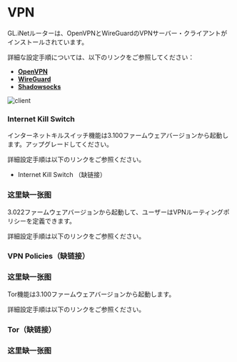 # VPN

GL.iNetルーターは、OpenVPNとWireGuardのVPNサーバー・クライアントがインストールされています。

詳細な設定手順については、以下のリンクをご参照してください：

- [**OpenVPN**](https://docs.gl-inet.com/jp/3/app/openvpn/)
- [**WireGuard**](https://docs.gl-inet.com/jp/3/app/wireguard/)
- [**Shadowsocks**](https://docs.gl-inet.com/jp/3/app/ss/)

![client](https://static.gl-inet.com/docs/jp/3/setup/mini_router/vpn/vpn.png)

### Internet Kill Switch

インターネットキルスイッチ機能は3.100ファームウェアバージョンから起動します。アップグレードしてください。

詳細設定手順は以下のリンクをご参照ください。

- Internet Kill Switch （缺链接）
### 这里缺一张图

3.022ファームウェアバージョンから起動して、ユーザーはVPNルーティングポリシーを定義できます。

詳細設定手順は以下のリンクをご参照ください。

### VPN Policies（缺链接）
### 这里缺一张图
Tor機能は3.100ファームウェアバージョンから起動します。

詳細設定手順は以下のリンクをご参照ください。

### Tor（缺链接）
### 这里缺一张图